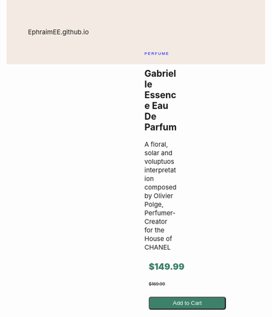 EphraimEE.github.io
<html>
    <head>
        <meta name="viewport">
        <meta charset="utf-8" content="width=device-width, initial-scale=1.0">
        <title>Product Page</title>
        <style>
            html {
            min-height: 750px;
            max-height: 800px;
            min-width: 750px;
            max-width: 1660px;
            position: absolute;
            }
            body {
            height: 100%;
            width: 1440px;
            background-color: #F3EAE3;
            }
            main {
            width: 50%;
            height: 60%;
            background-color: #FFFFFF;
            display: flex;
            margin: auto;
            border-radius: 10px;
            gap: 20px;
            }
            button {
            width: 180px;
            border-radius: 5px;
            height: 30px;
            background-color: #3D8169;
            margin: 10px;
            color: #FFFFFF;
            }
            .image {
            width: 50%;
            }
            .perfume {
            width: 30%;
            }
            img {
            height: 100%;
            width: 100%;
            border-top-left-radius: 10px;
            border-bottom-left-radius: 10px;
            }
            h1{
            color: blue;
            font-size: 9px;
            font-family: sans-serif;
            letter-spacing: 2px;
            margin-top: 20px;
            font-weight: 200;
            }
            p {
            font-size: 15px;
            line-height: 20px;
            }
            .price {
            margin: 10px;
            display: inline-block;
            }
            .price:nth-of-type(1) {
            font-size: 20px;
            color: #3D8169;
            font-weight: 900;
            }
            .price:nth-of-type(2) {
            font-size: 10px;
            }
        </style>
    </head>
    <body>
        <main class="main">
            <section class="image">
                <img src="https://encrypted-tbn0.gstatic.com/images?q=tbn:ANd9GcQcsvrNsMiJy0mpk63LMZUio-QqZg0cwvWe0hX8vR0pZu5pdsbw" alt="perfume">
            </section>
            <section class="perfume">
                <h1>PERFUME</h1>
                <h2>Gabrielle Essence Eau De Parfum</h2>
                <article>
                    <p class="intro">A floral, solar and voluptuos interpretation composed by Olivier Polge, Perfumer-Creator for the House of CHANEL</p>
                </article>
                <article>
                    <p class="price">$149.99</p><p class="price"><del>$169.99</del></p>
                </article>
                <button>Add to Cart</button>
            </section>
        </main>
    </body>
</html>
